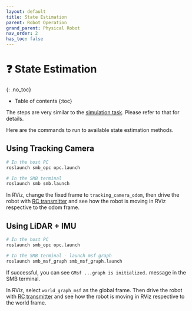 ```yaml
---
layout: default
title: State Estimation
parent: Robot Operation
grand_parent: Physical Robot
nav_order: 2
has_toc: false
---
```


# ❓ State Estimation
{: .no_toc}

* Table of contents
{:toc}

The steps are very similar to the [simulation task](../../simulation/tasks/state-estimation.md). Please refer to that for details. 

Here are the commands to run to available state estimation methods.

## Using Tracking Camera

```bash
# In the host PC
roslaunch smb_opc opc.launch
```

```bash
# In the SMB terminal 
roslaunch smb smb.launch
```

In RViz, change the fixed frame to `tracking_camera_odom`, then drive the robot with [RC transmitter](../../info/robot-hardware.md#-rc-transmitter) and see how the robot is moving in RViz respective to the odom frame. 


## Using LiDAR + IMU

```bash
# In the host PC
roslaunch smb_opc opc.launch
```

```bash
# In the SMB terminal - launch msf graph 
roslaunch smb_msf_graph smb_msf_graph.launch
```

If successful, you can see `GMsf ...graph is initialized.` message in the SMB terminal.

In RViz, select `world_graph_msf` as the global frame. Then drive the robot with [RC transmitter](../../info/robot-hardware.md#-rc-transmitter) and see how the robot is moving in RViz respective to the world frame.